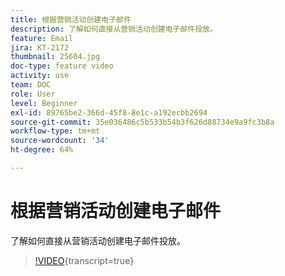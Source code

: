 ```yaml
---
title: 根据营销活动创建电子邮件
description: 了解如何直接从营销活动创建电子邮件投放。
feature: Email
jira: KT-2172
thumbnail: 25604.jpg
doc-type: feature video
activity: use
team: DOC
role: User
level: Beginner
exl-id: 89765be2-366d-45f8-8e1c-a192ecbb2694
source-git-commit: 35e036486c5b533b54b3f626d88734e9a9fc3b8a
workflow-type: tm+mt
source-wordcount: '34'
ht-degree: 64%

---
```


# 根据营销活动创建电子邮件

了解如何直接从营销活动创建电子邮件投放。

>[!VIDEO](https://video.tv.adobe.com/v/27491?quality=12&learn=on&captions=chi_hans){transcript=true}
